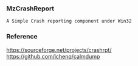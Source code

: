 ### MzCrashReport

`A Simple Crash reporting component under Win32`

### Reference

https://sourceforge.net/projects/crashrpt/
<br>https://github.com/ichenq/calmdump
